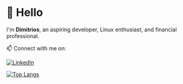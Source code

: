 # 👋 Hello
I'm **Dimitrios**, an aspiring developer, Linux enthusiast, and financial professional.

📫 Connect with me on:

[![LinkedIn](https://img.shields.io/badge/-LinkedIn-0A66C2?style=flat&logo=linkedin&logoColor=white)](https://www.linkedin.com/in/dscharalampidis/)

[![Top Langs](https://github-readme-stats.vercel.app/api/top-langs/?username=dimitrios-git&layout=compact&theme=github_dark&hide_border=true)](#)
